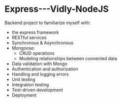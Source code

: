 # Express---Vidly-NodeJS

Backend project to familiarize myself with: 
  - the express framework 
  - RESTful services
  - Synchronous & Asynchronous
  - Mongoose: 
    - CRUD operations
    - Modeling relationships between connected data
  - Data validation with Mongo
  - Authentication and authorization
  - Handling and logging errors
  - Unit testing
  - Integration testing
  - Test-driven development
  - Deployment

